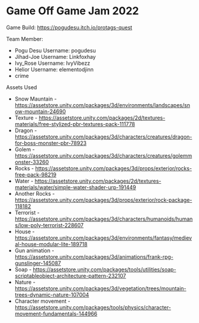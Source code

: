 # Game Off Game Jam 2022

Game Build: https://pogudesu.itch.io/protags-quest

Team Member:
- Pogu Desu Username: pogudesu
- Jihad-Joe  Username: Linkfoxhay
- Ivy_Rose Username: IvyVibezz
- Helior Username: elementodjinn
- crime

Assets Used

- Snow Mauntain - https://assetstore.unity.com/packages/3d/environments/landscapes/snow-mountain-24690
- Texture - https://assetstore.unity.com/packages/2d/textures-materials/free-stylized-pbr-textures-pack-111778
- Dragon - https://assetstore.unity.com/packages/3d/characters/creatures/dragon-for-boss-monster-pbr-78923
- Golem - https://assetstore.unity.com/packages/3d/characters/creatures/golemmonster-33260
- Rocks - https://assetstore.unity.com/packages/3d/props/exterior/rocks-free-pack-98219
- Water - https://assetstore.unity.com/packages/2d/textures-materials/water/simple-water-shader-urp-191449
- Another Rocks - https://assetstore.unity.com/packages/3d/props/exterior/rock-package-118182
- Terrorist - https://assetstore.unity.com/packages/3d/characters/humanoids/humans/low-poly-terrorist-228607
- House - https://assetstore.unity.com/packages/3d/environments/fantasy/medieval-house-modular-lite-189718
- Gun animation - https://assetstore.unity.com/packages/3d/animations/frank-rpg-gunslinger-145087
- Soap - https://assetstore.unity.com/packages/tools/utilities/soap-scriptableobject-architecture-pattern-232107
- Nature - https://assetstore.unity.com/packages/3d/vegetation/trees/mountain-trees-dynamic-nature-107004
- Character movement - https://assetstore.unity.com/packages/tools/physics/character-movement-fundamentals-144966
